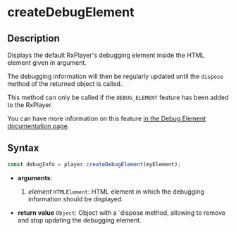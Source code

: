 # createDebugElement

## Description

Displays the default RxPlayer's debugging element inside the HTML element given
in argument.

The debugging information will then be regularly updated until the `dispose`
method of the returned object is called.

This method can only be called if the `DEBUG_ELEMENT` feature has been added to
the RxPlayer.

You can have more information on this feature [in the Debug Element
documentation page](../Miscellaneous/Debug_Element.md).

## Syntax

```js
const debugInfo = player.createDebugElement(myElement);
```

  - **arguments**:
    1. _element_ `HTMLElement`: HTML element in which the debugging information
       should be displayed.

 - **return value** `Object`: Object with a `dispose method, allowing to remove
   and stop updating the debugging element.
